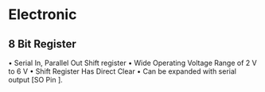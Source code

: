 # Electronic

## 8 Bit Register

• Serial In, Parallel Out Shift register
• Wide Operating Voltage Range of 2 V to 6 V 
• Shift Register Has Direct Clear
• Can be expanded with serial output [SO Pin ].